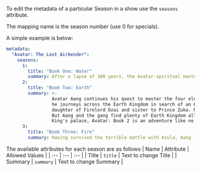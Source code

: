 To edit the metadata of a particular Season in a show use the `seasons` attribute.

The mapping name is the season number (use 0 for specials).

A simple example is below:
```yaml
metadata:
  "Avatar: The Last Airbender":
    seasons:
      1:
        title: "Book One: Water"
        summary: After a lapse of 100 years, the Avatar-spiritual master of the elements-has returned. And just in the nick of time. The Four Nations (Water, Earth, Fire, and Air) have become unbalanced. The Fire Nation wants to rule the world, and its first conquest will be the Northern Water Tribe. It's up to a 12-year-old Airbender named Aang to find a way to stop it. Join Aang, Katara, Sokka, Momo, and Appa as they head north on the adventure of a lifetime.
      2:
        title: "Book Two: Earth"
        summary: >-
                 Avatar Aang continues his quest to master the four elements before the end of summer. Together with Katara, Sokka, Momo, and Appa, 
                 he journeys across the Earth Kingdom in search of an Earthbending mentor. Along the way, he confronts Princess Azula, treacherous 
                 daughter of Firelord Ozai and sister to Prince Zuko. More powerful than her brother, Azula will stop nothing to defeat the Avatar. 
                 But Aang and the gang find plenty of Earth Kingdom allies to help them along the way. From the swamps of the South to the Earth 
                 King's palace, Avatar: Book 2 is an adventure like no other.
      3:
        title: "Book Three: Fire"
        summary: Having survived the terrible battle with Azula, Aang faces new challenges as he and his brave friends secretly enter the Fire Nation. Their quest is to find and defeat Firelord Ozai. Along the way, they discover that Ozai has plans of his own. The leader of the Fire Nation intends to use the massive power of Sozin's comet to spread his dominion permanently across the four nations. Short on time, Aang has a lot of bending to learn and no master to help him learn it. However, his friends are there to help, and he finds unexpected allies deep in the heart of the Fire Nation. In the spectacular four-part conclusion, Aang must fulfill his destiny and become a fully realized Avatar, or watch the world go up in smoke.
```

The available attributes for each season are as follows
| Name | Attribute | Allowed Values |
| :-- | :-- | :-- |
| Title | `title` | Text to change Title |
| Summary | `summary` | Text to change Summary |
